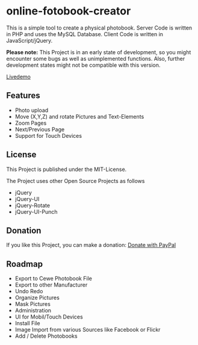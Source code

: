 # online-fotobook-creator

This is a simple tool to create a physical photobook.
Server Code is written in PHP and uses the MySQL Database.
Client Code is written in JavaScript/jQuery.

__Please note:__ This Project is in an early state of development, so you might encounter some bugs as well as unimplemented functions. Also, further development states might not be compatible with this version.

[Livedemo](http://online-fotobook-creator.de)

## Features

* Photo upload
* Move (X,Y,Z) and rotate Pictures and Text-Elements
* Zoom Pages
* Next/Previous Page
* Support for Touch Devices

## License

This Project is published under the MIT-License.

The Project uses other Open Source Projects as follows
* jQuery
* jQuery-UI
* jQuery-Rotate
* jQuery-UI-Punch

## Donation

If you like this Project, you can make a donation:
[Donate with PayPal](https://www.paypal.com/cgi-bin/webscr?cmd=_s-xclick&hosted_button_id=73YAZKQQD6LML)

## Roadmap

* Export to Cewe Photobook File
* Export to other Manufacturer
* Undo Redo
* Organize Pictures
* Mask Pictures
* Administration
* UI for Mobil/Touch Devices
* Install File
* Image Import from various Sources like Facebook or Flickr
* Add / Delete Photobooks
